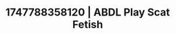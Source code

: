 ---
categories:
- Roleplay seduction
- Deep gaze
- Slow strip tease
- Kinky fairytales
- Smudged makeup
image: /assets/images/1747788358120.jpg
layout: post
seo:
  description: Featured content with high-quality Scat Fetish, ABDL Play. HD images
    available.
  keywords: Scat Fetish, ABDL Play
  og_image: /assets/images/1747788358120.jpg
  schema_type: VisualArtwork
tags:
- ABDL Play
- '#1747788358120'
- Scat Fetish
title: 1747788358120 | ABDL Play Scat Fetish
---